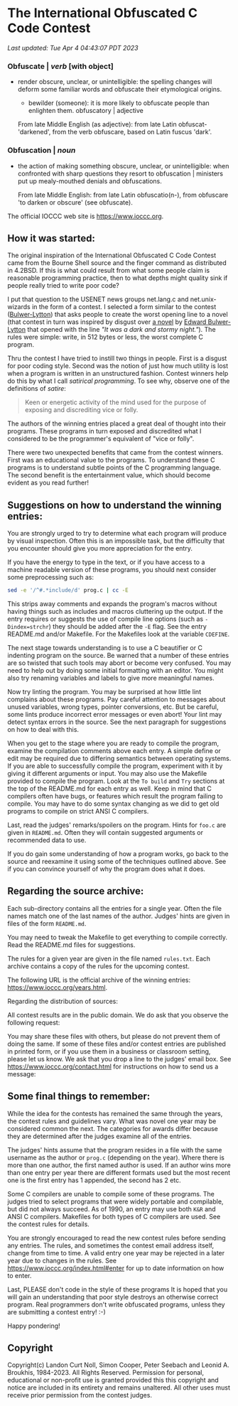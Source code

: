 # The International Obfuscated C Code Contest

*Last updated: Tue Apr  4 04:43:07 PDT 2023*

### **Obfuscate** | *verb* [with object]

- render obscure, unclear, or unintelligible: the spelling changes will deform
some familiar words and obfuscate their etymological origins.

    - bewilder (someone): it is more likely to obfuscate people than enlighten them.
obfuscatory | adjective

    From late Middle English (as adjective): from late Latin obfuscat- 'darkened', from the verb obfuscare, based on Latin fuscus 'dark'.

### **Obfuscation** | *noun*

- the action of making something obscure, unclear, or unintelligible: when
confronted with sharp questions they resort to obfuscation | ministers put up
mealy-mouthed denials and obfuscations.

    From late Middle English: from late Latin obfuscatio(n-), from obfuscare 'to darken or obscure' (see obfuscate).

The official IOCCC web site is <https://www.ioccc.org>.

## How it was started:

The original inspiration of the International Obfuscated C Code Contest came
from the Bourne Shell source and the finger command as distributed in 4.2BSD.
If this is what could result from what some people claim is reasonable
programming practice, then to what depths might quality sink if people really
tried to write poor code?

I put that question to the USENET news groups net.lang.c and net.unix-wizards in
the form of a contest.  I selected a form similar to the contest
([Bulwer-Lytton](https://www.bulwer-lytton.com)) that asks people to create the
worst opening line to a novel (that contest in turn was inspired by disgust over
[a novel](https://en.wikipedia.org/wiki/Paul_Clifford) by [Edward
Bulwer-Lytton](https://en.wikipedia.org/wiki/Edward_Bulwer-Lytton) that opened
with the line *"It was a dark and stormy night."*). The rules were simple: write,
in 512 bytes or less, the worst complete C program.

Thru the contest I have tried to instill two things in people.  First is a
disgust for poor coding style.  Second was the notion of just how much utility
is lost when a program is written in an unstructured fashion.  Contest winners
help do this by what I call *satirical programming*.  To see why, observe one of
the definitions of *satire*:

>	Keen or energetic activity of the mind used for the purpose
>	of exposing and discrediting vice or folly.

The authors of the winning entries placed a great deal of thought into their
programs.  These programs in turn exposed and discredited what I considered to
be the programmer's equivalent of "vice or folly".

There were two unexpected benefits that came from the contest winners.  First
was an educational value to the programs.  To understand these C programs is to
understand subtle points of the C programming language.  The second benefit is
the entertainment value, which should become evident as you read further!


## Suggestions on how to understand the winning entries:

You are strongly urged to try to determine what each program will produce by
visual inspection.  Often this is an impossible task, but the difficulty that
you encounter should give you more appreciation for the entry.

If you have the energy to type in the text, or if you have access to a machine
readable version of these programs, you should next consider some preprocessing
such as:

```sh
sed -e '/^#.*include/d' prog.c | cc -E
```

This strips away comments and expands the program's macros without having things
such as includes and macros cluttering up the output.  If the entry requires or
suggests the use of compile line options (such as `-Dindex=strchr`) they should
be added after the `-E` flag. See the entry README.md and/or Makefile. For the
Makefiles look at the variable `CDEFINE`.

The next stage towards understanding is to use a C beautifier or C indenting
program on the source.  Be warned that a number of these entries are so twisted
that such tools may abort or become very confused.  You may need to help out by
doing some initial formatting with an editor.  You might also try renaming
variables and labels to give more meaningful names.

Now try linting the program.  You may be surprised at how little lint complains
about these programs.  Pay careful attention to messages about unused variables,
wrong types, pointer conversions, etc.  But be careful, some lints produce
incorrect error messages or even abort!  Your lint may detect syntax errors in
the source.  See the next paragraph for suggestions on how to deal with this.

When you get to the stage where you are ready to compile the program, examine
the compilation comments above each entry.  A simple define or edit may be
required due to differing semantics between operating systems. If you are able
to successfully compile the program, experiment with it by giving it different
arguments or input.  You may also use the Makefile provided to compile the
program. Look at the `To build` and `Try` sections at the top of the README.md
for each entry as well.  Keep in mind that C compilers often have bugs, or
features which result the program failing to compile.  You may have to do some
syntax changing as we did to get old programs to compile on strict ANSI C
compilers.

Last, read the judges' remarks/spoilers on the program.  Hints for `foo.c` are
given in `README.md`.  Often they will contain suggested arguments or
recommended data to use.

If you do gain some understanding of how a program works, go back to the source
and reexamine it using some of the techniques outlined above.  See if you can
convince yourself of why the program does what it does.


## Regarding the source archive:

Each sub-directory contains all the entries for a single year.  Often the file
names match one of the last names of the author.  Judges' hints are given in
files of the form `README.md`.

You may need to tweak the Makefile to get everything to compile correctly.  Read
the README.md files for suggestions.

The rules for a given year are given in the file named `rules.txt`.  Each
archive contains a copy of the rules for the upcoming contest.

The following URL is the official archive of the winning entries:
<https://www.ioccc.org/years.html>.


Regarding the distribution of sources:

All contest results are in the public domain.  We do ask that you observe the
following request:

You may share these files with others, but please do not prevent them of
doing the same.  If some of these files and/or contest entries are
published in printed form, or if you use them in a business or classroom
setting, please let us know.  We ask that you drop a line to the
judges' email box.  See <https://www.ioccc.org/contact.html> for instructions on
how to send us a message:

## Some final things to remember:

While the idea for the contests has remained the same through the years, the
contest rules and guidelines vary.  What was novel one year may be considered
common the next.  The categories for awards differ because they are determined
after the judges examine all of the entries.

The judges' hints assume that the program resides in a file with the same
username as the author or `prog.c` (depending on the year).  Where there is more
than one author, the first named author is used. If an author wins more than
one entry per year there are different formats used but the most recent one is
the first entry has 1 appended, the second has 2 etc.

Some C compilers are unable to compile some of these programs.  The judges tried
to select programs that were widely portable and compilable, but did not always
succeed.  As of 1990, an entry may use both `K&R` and ANSI C compilers.
Makefiles for both types of C compilers are used.  See the contest rules for
details.

You are strongly encouraged to read the new contest rules before sending any
entries.  The rules, and sometimes the contest email address itself, change from
time to time.  A valid entry one year may be rejected in a later year due to
changes in the rules.  See <https://www.ioccc.org/index.html#enter> for up to
date information on how to enter.

Last, PLEASE don't code in the style of these programs It is hoped that you will
gain an understanding that poor style destroys an otherwise correct program.
Real programmers don't write obfuscated programs, unless they are submitting a
contest entry!  :-)

Happy pondering!

## Copyright

Copyright(c) Landon Curt Noll, Simon Cooper, Peter Seebach
and Leonid A. Broukhis, 1984-2023.
All Rights Reserved.  Permission for personal, educational or non-profit
use is granted provided this this copyright and notice are included in its
entirety and remains unaltered.  All other uses must receive prior permission
from the contest judges.


